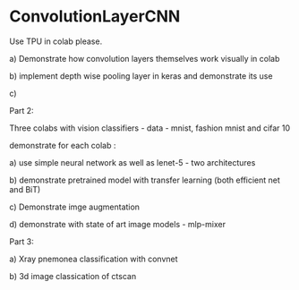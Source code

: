# ConvolutionLayerCNN

Use TPU in colab please. 

 

a) Demonstrate how convolution layers themselves work visually in colab

b) implement depth wise pooling layer in keras and demonstrate its use

c) 

Part 2:

Three colabs with  vision classifiers - data  - mnist, fashion mnist and cifar 10

 

demonstrate for each colab :

a) use simple neural network as well as lenet-5  - two architectures

 

b) demonstrate pretrained model with transfer learning  (both efficient net and BiT)

c) Demonstrate imge augmentation 

d) demonstrate with state of art image models - mlp-mixer

 

Part 3:

 

a) Xray pnemonea classification with convnet

b) 3d image classication of ctscan 

